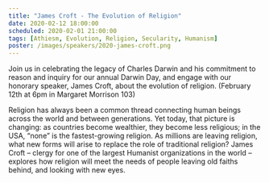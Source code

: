 ```yaml
---
title: "James Croft - The Evolution of Religion"
date: 2020-02-12 18:00:00
scheduled: 2020-02-01 21:00:00
tags: [Athiesm, Evolution, Religion, Secularity, Humanism]
poster: /images/speakers/2020-james-croft.png
---
```

Join us in celebrating the legacy of Charles Darwin and his commitment to reason and inquiry for our annual Darwin Day, and engage with our honorary speaker, James Croft, about the evolution of religion. (February 12th at 6pm in Margaret Morrison 103)
 
Religion has always been a common thread connecting human beings across the world and between generations. Yet today, that picture is changing: as countries become wealthier, they become less religious; in the USA, “none” is the fastest-growing religion. As millions are leaving religion, what new forms will arise to replace the role of traditional religion? James Croft – clergy for one of the largest Humanist organizations in the world – explores how religion will meet the needs of people leaving old faiths behind, and looking with new eyes. 

